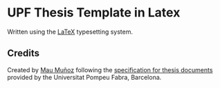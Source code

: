 # UPF Thesis Template in Latex

Written using the [LaTeX](https://en.wikibooks.org/wiki/LaTeX) typesetting system.

## Credits

Created by [Mau Muñoz](https://github.com/maumchaves) following the [specification for thesis documents](https://guiesbibtic.upf.edu/tesis/eng/writing) provided by the Universitat Pompeu Fabra, Barcelona.

